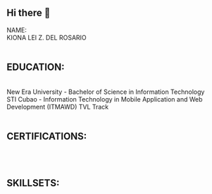 ## Hi there 👋

<bold>NAME:</bold></br> KIONA LEI Z. DEL ROSARIO </br></br>
<h2><bold>EDUCATION: </bold></h2></br>
New Era University - Bachelor of Science in Information Technology<br/>
STI Cubao - Information Technology in Mobile Application and Web Development (ITMAWD) TVL Track</br></br>
<h2><bold>CERTIFICATIONS:</bold></h2> </br></br>
<h2><bold>SKILLSETS:</bold></h2>
